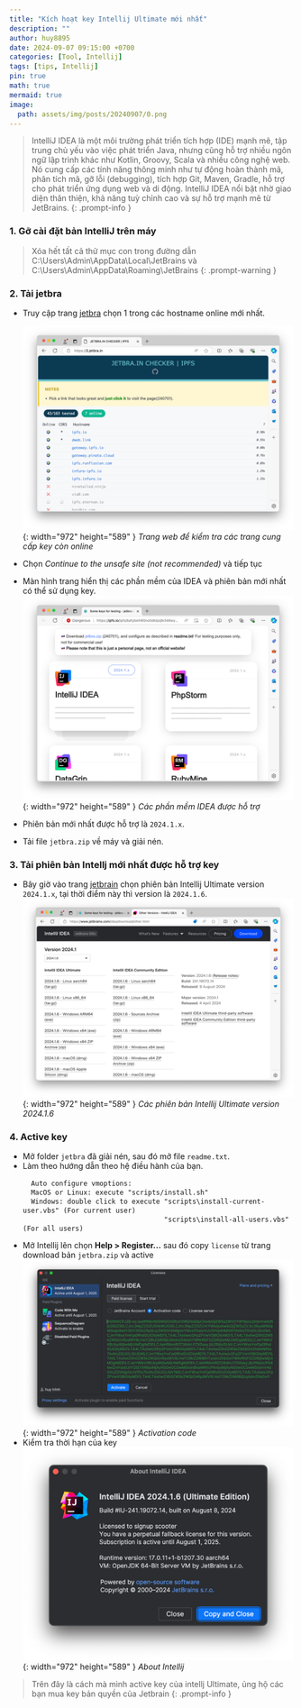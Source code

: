 ```yaml
---
title: "Kích hoạt key Intellij Ultimate mới nhất"
description: ""
author: huy8895
date: 2024-09-07 09:15:00 +0700
categories: [Tool, Intellij]
tags: [tips, Intellij]
pin: true
math: true
mermaid: true
image:
  path: assets/img/posts/20240907/0.png
---
```


> IntelliJ IDEA là một môi trường phát triển tích hợp (IDE) mạnh mẽ, tập trung chủ yếu vào việc phát triển Java, nhưng cũng hỗ trợ nhiều ngôn ngữ lập trình khác như Kotlin, Groovy, Scala và nhiều công nghệ web. Nó cung cấp các tính năng thông minh như tự động hoàn thành mã, phân tích mã, gỡ lỗi (debugging), tích hợp Git, Maven, Gradle, hỗ trợ cho phát triển ứng dụng web và di động. IntelliJ IDEA nổi bật nhờ giao diện thân thiện, khả năng tuỳ chỉnh cao và sự hỗ trợ mạnh mẽ từ JetBrains.
{: .prompt-info }
### 1. Gỡ cài đặt bản IntelliJ trên máy
> Xóa hết tất cả thử mục con trong đường dẫn C:\Users\Admin\AppData\Local\JetBrains và C:\Users\Admin\AppData\Roaming\JetBrains
{: .prompt-warning }

### 2. Tải jetbra
- Truy cập trang [jetbra](https://3.jetbra.in) chọn 1 trong các hostname online mới nhất.
  
  ![Jetbra](assets/img/posts/20240907/1.png){: width="972" height="589" }
  _Trang web để kiểm tra các trang cung cấp key còn online_

- Chọn *Continue to the unsafe site (not recommended)* và tiếp tục

- Màn hình trang hiển thị các phần mềm của IDEA và phiên bản mới nhất có thể sử dụng key.
  ![Jetbra 3](assets/img/posts/20240907/3.png){: width="972" height="589" }
  _Các phần mềm IDEA được hỗ trợ_

- Phiên bản mới nhất được hỗ trợ là `2024.1.x`.
- Tải file `jetbra.zip` về máy và giải nén.

### 3. Tải phiên bản Intellj mới nhất được hỗ trợ key

- Bây giờ vào trang [jetbrain](https://www.jetbrains.com/idea/download/other.html) chọn phiên bản Intellij Ultimate version `2024.1.x`, tại thời điểm này thì version là `2024.1.6`.
  ![Jetbra 4](assets/img/posts/20240907/4.png){: width="972" height="589" }
  _Các phiên bản Intellij Ultimate version 2024.1.6_

### 4. Active key
- Mở folder `jetbra` đã giải nén, sau đó mở file `readme.txt`.
- Làm theo hướng dẫn theo hệ điều hành của bạn.
  ```text
    Auto configure vmoptions:
    MacOS or Linux: execute "scripts/install.sh"
    Windows: double click to execute "scripts\install-current-user.vbs" (For current user)
                                     "scripts\install-all-users.vbs" (For all users)
  ```
- Mở Intellij lên chọn **Help > Register...** sau đó copy `license` từ trang download bản `jetbra.zip` và active
  ![Jetbra 5](assets/img/posts/20240907/5.png){: width="972" height="589" }
  _Activation code_
- Kiểm tra thời hạn của key
  ![Jetbra 6](assets/img/posts/20240907/6.png){: width="972" height="589" }
  _About Intellij_

> Trên đây là cách mà mình active key của intellj Ultimate, ủng hộ các bạn mua key bản quyền của Jetbrain
{: .prompt-info }

